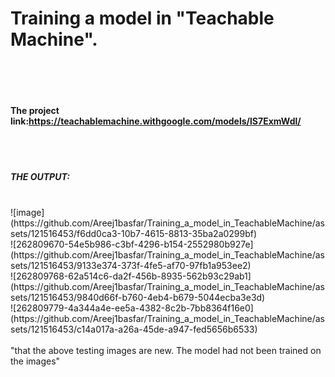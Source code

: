 # Training a model in "Teachable Machine".<br><br><br>
#### The project link:https://teachablemachine.withgoogle.com/models/lS7ExmWdl/
<br><br>
##### THE OUTPUT:
<br>
![image](https://github.com/Areej1basfar/Training_a_model_in_TeachableMachine/assets/121516453/f6dd0ca3-10b7-4615-8813-35ba2a0299bf)

<br>
![262809670-54e5b986-c3bf-4296-b154-2552980b927e](https://github.com/Areej1basfar/Training_a_model_in_TeachableMachine/assets/121516453/9133e374-373f-4fe5-af70-97fb1a953ee2)
<br>
![262809768-62a514c6-da2f-456b-8935-562b93c29ab1](https://github.com/Areej1basfar/Training_a_model_in_TeachableMachine/assets/121516453/9840d66f-b760-4eb4-b679-5044ecba3e3d)
<br>
![262809779-4a344a4e-ee5a-4382-8c2b-7bb8364f16e0](https://github.com/Areej1basfar/Training_a_model_in_TeachableMachine/assets/121516453/c14a017a-a26a-45de-a947-fed5656b6533)
<br><br>
"that the above testing images are new. The model had not been trained on the images"
